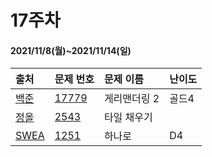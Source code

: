 # 17주차
#### 2021/11/8(월)~2021/11/14(일)

|출처|문제 번호|문제 이름|난이도|
|:---|:---|:---|:---| 
|[백준](https://www.acmicpc.net/)|[17779](https://www.acmicpc.net/problem/17779)|게리맨더링 2|골드4|
|[정올](http://jungol.co.kr/)|[2543](http://jungol.co.kr/bbs/board.php?bo_table=pbank&wr_id=1804&sca=99&sfl=wr_hit&stx=2543)|타일 채우기||
|[SWEA](https://swexpertacademy.com/)|[1251](https://swexpertacademy.com/main/code/problem/problemDetail.do?contestProbId=AV15StKqAQkCFAYD&categoryId=AV15StKqAQkCFAYD&categoryType=CODE&problemTitle=%ED%95%98%EB%82%98%EB%A1%9C&orderBy=FIRST_REG_DATETIME&selectCodeLang=ALL&select-1=&pageSize=10&pageIndex=1)|하나로|D4|

